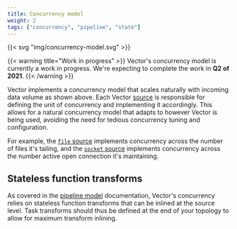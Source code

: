 ```yaml
---
title: Concurrency model
weight: 2
tags: ["concurrency", "pipeline", "state"]
---
```


{{< svg "img/concurrency-model.svg" >}}

{{< warning title="Work in progress" >}}
Vector's concurrency model is currently a work in progress. We're expecting to complete the work in **Q2 of 2021**.
{{< /warning >}}

Vector implements a concurrency model that scales naturally with incoming data volume as shown above. Each Vector [source][sources] is responsible for defining the unit of concurrency and implementing it accordingly. This allows for a natural concurrency model that adapts to however Vector is being used, avoiding the need for tedious concurrency tuning and configuration.

For example, the [`file` source][file] implements concurrency across the number of files it's tailing, and the [`socket` source][socket] implements concurrency across the number active open connection it's maintaining.

## Stateless function transforms

As covered in the [pipeline model][pipeline] documentation, Vector's concurrency relies on stateless function transforms that can be inlined at the source level. Task transforms should thus be defined at the end of your topology to allow for maximum transform inlining.

[file]: /docs/reference/configuration/sources/file
[socket]: /docs/reference/configuration/sources/socket
[sources]: /docs/reference/configuration/sources/
[pipeline]: /docs/about/under-the-hood/architecture/pipeline-model
